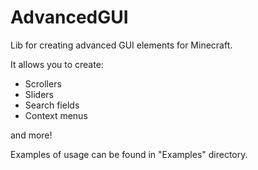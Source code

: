 # AdvancedGUI
Lib for creating advanced GUI elements for Minecraft.

It allows you to create:

  - Scrollers
  - Sliders
  - Search fields
  - Context menus

and more!

Examples of usage can be found in "Examples" directory.
